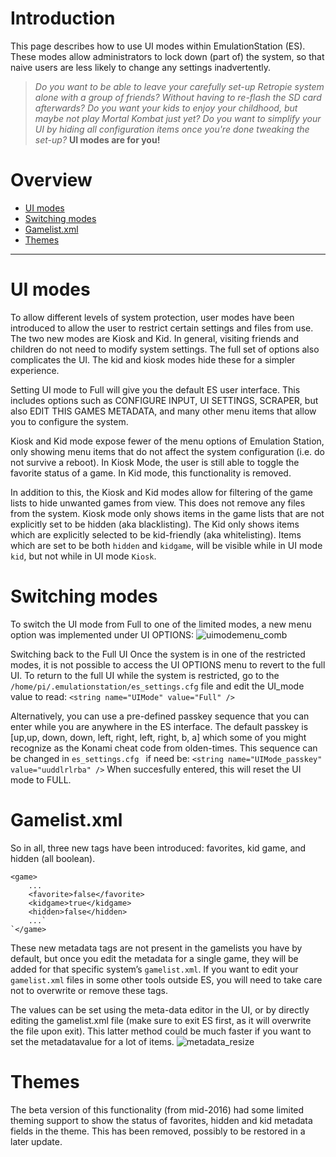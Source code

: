 # Introduction
This page describes how to use UI modes within EmulationStation (ES). 
These modes allow administrators to lock down (part of) the system, so that naive users are less likely to change any settings inadvertently. 

> *Do you want to be able to leave your carefully set-up Retropie system alone with a group of friends?  Without having to re-flash the SD card afterwards? Do you want your kids to enjoy your childhood, but maybe not play Mortal Kombat just yet? Do you want to simplify your UI by hiding all configuration items once you're done tweaking the set-up?*
>**UI modes are for you!**

# Overview
* [UI modes](#ui-modes)  
* [Switching modes](#switching-modes)  
* [Gamelist.xml](#gamelist.xml)
* [Themes](#themes)
***

# UI modes
To allow different levels of system protection, user modes have been introduced to allow the user to restrict certain settings and files from use. The two new modes are Kiosk and Kid. In general, visiting friends and children do not need to modify system settings. The full set of options also complicates the UI. The kid and kiosk modes hide these for a simpler experience.

Setting UI mode to Full will give you the default ES user interface. This includes options such as CONFIGURE INPUT, UI SETTINGS, SCRAPER, but also EDIT THIS GAMES METADATA, and many other menu items that allow you to configure the system.

Kiosk and Kid mode expose fewer of the menu options of Emulation Station, only showing menu items that do not affect the system configuration (i.e. do not survive a reboot). In Kiosk Mode, the user is still able to toggle the favorite status of a game. In Kid mode, this functionality is removed.

In addition to this, the Kiosk and Kid modes allow for filtering of the game lists to hide unwanted games from view. This does not remove any files from the system. Kiosk mode only shows items in the game lists that are not explicitly set to be hidden (aka blacklisting). The Kid only shows items which are explicitly selected to be kid-friendly (aka whitelisting). Items which are set to be both `hidden` and `kidgame`, will be visible while in UI mode `kid`, but not while in UI mode `Kiosk`.

# Switching modes
To switch the UI mode from Full to one of the limited modes, a new menu option was implemented under UI OPTIONS:
![uimodemenu_comb](https://user-images.githubusercontent.com/6103768/32353188-ac071a64-c024-11e7-9882-70645d66f250.png)

Switching back to the Full UI
Once the system is in one of the restricted modes, it is not possible to access the UI OPTIONS menu to revert to the full UI. To return to the full UI while the system is restricted, go to the `/home/pi/.emulationstation/es_settings.cfg` file and edit the UI_mode value to read:
`<string name="UIMode" value="Full" />`

Alternatively, you can use a pre-defined passkey sequence that you can enter while you are anywhere in the ES interface. The default passkey is [up,up, down, down, left, right, left, right, b, a] which some of you might recognize as the Konami cheat code from olden-times. This sequence can be changed in `es_settings.cfg ` if need be:
`<string name="UIMode_passkey" value="uuddlrlrba" />`
When succesfully entered, this will reset the UI mode to FULL.

# Gamelist.xml 
So in all, three new tags have been introduced: favorites, kid game, and hidden (all boolean).
```
<game>
 	...
 	<favorite>false</favorite>
 	<kidgame>true</kidgame>
 	<hidden>false</hidden>
 	...`
`</game>

```

These new metadata tags are not present in the gamelists you have by default, but once you edit the metadata for a single game, they will be added for that specific system’s `gamelist.xml`. If you want to edit your `gamelist.xml` files in some other tools outside ES, you will need to take care not to overwrite or remove these tags.

The values can be set using the meta-data editor in the UI, or by directly editing the gamelist.xml file (make sure to exit ES first, as it will overwrite the file upon exit). This latter method could be much faster if you want to set the metadatavalue for a lot of items.
![metadata_resize](https://user-images.githubusercontent.com/6103768/32353325-3bcb19b6-c025-11e7-886c-c4643a0e71b7.png)

# Themes
The beta version of this functionality (from mid-2016) had some limited theming support to show the status of favorites, hidden and kid metadata fields in the theme. This has been removed, possibly to be restored in a later update.
